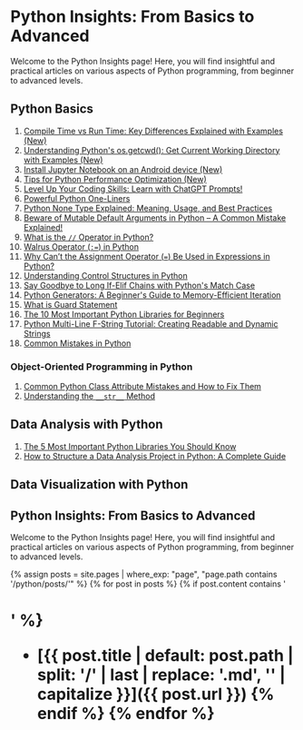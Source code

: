 # Python Insights: From Basics to Advanced

Welcome to the Python Insights page! Here, you will find insightful and practical articles on various aspects of Python programming, from beginner to advanced levels.

## Python Basics

1. [Compile Time vs Run Time: Key Differences Explained with Examples (New)](compile-run-time-programming.md)
2. [Understanding Python's os.getcwd(): Get Current Working Directory with Examples (New)](getch-python-examples.md)
3. [Install Jupyter Notebook on an Android device (New)](install-jupyter-android.md)
4. [Tips for Python Performance Optimization (New)](python-performance-tips.md)
5. [Level Up Your Coding Skills: Learn with ChatGPT Prompts!](prompt-learn-coding.md)
6. [Powerful Python One-Liners](python-one-liners.md)
7. [Python None Type Explained: Meaning, Usage, and Best Practices](none-type-explained.md)
8. [Beware of Mutable Default Arguments in Python – A Common Mistake Explained!](mutable-default-arguments.md)
9. [What is the `//` Operator in Python?](floor-division.md)
10. [Walrus Operator (`:=`) in Python](walrus-operator.md)
11. [Why Can’t the Assignment Operator (`=`) Be Used in Expressions in Python?](assignment-operator-exp.md)
12. [Understanding Control Structures in Python](control-structures-python.md)
13. [Say Goodbye to Long If-Elif Chains with Python's Match Case](match-case.md)
14. [Python Generators: A Beginner's Guide to Memory-Efficient Iteration](generators-in-python.md)
15. [What is Guard Statement](guard-statement.md)
16. [The 10 Most Important Python Libraries for Beginners](python-libraries.md)
17. [Python Multi-Line F-String Tutorial: Creating Readable and Dynamic Strings](fstring-dynamic.md)
18. [Common Mistakes in Python](common-mistakes-in-python.md)

### Object-Oriented Programming in Python

1. [Common Python Class Attribute Mistakes and How to Fix Them](common-class-mistake.md)
2. [Understanding the `__str__` Method](class-str-method.md)

## Data Analysis with Python

1. [The 5 Most Important Python Libraries You Should Know](data-analysis/top5-libraries-python.md)
2. [How to Structure a Data Analysis Project in Python: A Complete Guide](structure-da-project.md)

## Data Visualization with Python

<script async src="https://pagead2.googlesyndication.com/pagead/js/adsbygoogle.js?client=ca-pub-1602443888929206"
     crossorigin="anonymous"></script>
<ins class="adsbygoogle"
     style="display:block"
     data-ad-format="autorelaxed"
     data-ad-client="ca-pub-1602443888929206"
     data-ad-slot="7879511511"></ins>
<script>
     (adsbygoogle = window.adsbygoogle || []).push({});
</script>

## Python Insights: From Basics to Advanced

Welcome to the Python Insights page! Here, you will find insightful and practical articles on various aspects of Python programming, from beginner to advanced levels.

{% assign posts = site.pages | where_exp: "page", "page.path contains '/python/posts/'" %}
{% for post in posts %}
  {% if post.content contains '<h1>' %}
  - [{{ post.title | default: post.path | split: '/' | last | replace: '.md', '' | capitalize }}]({{ post.url }})
  {% endif %}
{% endfor %}


